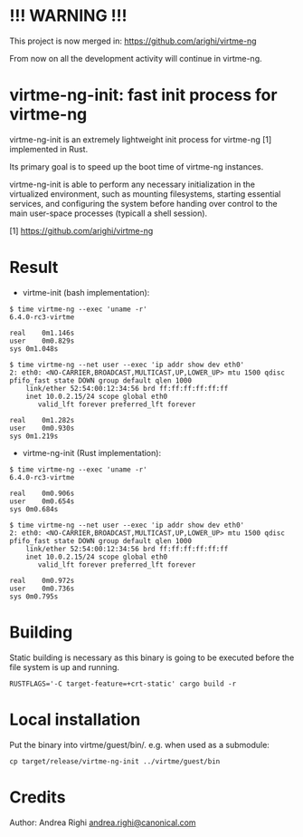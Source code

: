 # !!! WARNING !!!

This project is now merged in:
https://github.com/arighi/virtme-ng

From now on all the development activity will continue in virtme-ng.

# virtme-ng-init: fast init process for virtme-ng

virtme-ng-init is an extremely lightweight init process for virtme-ng [1]
implemented in Rust.

Its primary goal is to speed up the boot time of virtme-ng instances.

virtme-ng-init is able to perform any necessary initialization in the
virtualized environment, such as mounting filesystems, starting essential
services, and configuring the system before handing over control to the main
user-space processes (typicall a shell session).

[1] https://github.com/arighi/virtme-ng

# Result

 - virtme-init (bash implementation):
```
$ time virtme-ng --exec 'uname -r'
6.4.0-rc3-virtme

real	0m1.146s
user	0m0.829s
sys	0m1.048s

$ time virtme-ng --net user --exec 'ip addr show dev eth0'
2: eth0: <NO-CARRIER,BROADCAST,MULTICAST,UP,LOWER_UP> mtu 1500 qdisc pfifo_fast state DOWN group default qlen 1000
    link/ether 52:54:00:12:34:56 brd ff:ff:ff:ff:ff:ff
    inet 10.0.2.15/24 scope global eth0
       valid_lft forever preferred_lft forever

real	0m1.282s
user	0m0.930s
sys	0m1.219s
```

 - virtme-ng-init (Rust implementation):
```
$ time virtme-ng --exec 'uname -r'
6.4.0-rc3-virtme

real	0m0.906s
user	0m0.654s
sys	0m0.684s

$ time virtme-ng --net user --exec 'ip addr show dev eth0'
2: eth0: <NO-CARRIER,BROADCAST,MULTICAST,UP,LOWER_UP> mtu 1500 qdisc pfifo_fast state DOWN group default qlen 1000
    link/ether 52:54:00:12:34:56 brd ff:ff:ff:ff:ff:ff
    inet 10.0.2.15/24 scope global eth0
       valid_lft forever preferred_lft forever

real	0m0.972s
user	0m0.736s
sys	0m0.795s
```

# Building

Static building is necessary as this binary is going to be executed
before the file system is up and running.

```
RUSTFLAGS='-C target-feature=+crt-static' cargo build -r
```

# Local installation

Put the binary into virtme/guest/bin/.
e.g. when used as a submodule:
```
cp target/release/virtme-ng-init ../virtme/guest/bin
```

# Credits

Author: Andrea Righi <andrea.righi@canonical.com>
